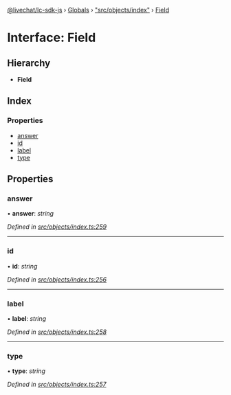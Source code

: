 [@livechat/lc-sdk-js](../README.md) › [Globals](../globals.md) › ["src/objects/index"](../modules/_src_objects_index_.md) › [Field](_src_objects_index_.field.md)

# Interface: Field

## Hierarchy

* **Field**

## Index

### Properties

* [answer](_src_objects_index_.field.md#answer)
* [id](_src_objects_index_.field.md#id)
* [label](_src_objects_index_.field.md#label)
* [type](_src_objects_index_.field.md#type)

## Properties

###  answer

• **answer**: *string*

*Defined in [src/objects/index.ts:259](https://github.com/livechat/lc-sdk-js/blob/04572ce/src/objects/index.ts#L259)*

___

###  id

• **id**: *string*

*Defined in [src/objects/index.ts:256](https://github.com/livechat/lc-sdk-js/blob/04572ce/src/objects/index.ts#L256)*

___

###  label

• **label**: *string*

*Defined in [src/objects/index.ts:258](https://github.com/livechat/lc-sdk-js/blob/04572ce/src/objects/index.ts#L258)*

___

###  type

• **type**: *string*

*Defined in [src/objects/index.ts:257](https://github.com/livechat/lc-sdk-js/blob/04572ce/src/objects/index.ts#L257)*
